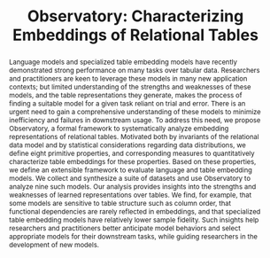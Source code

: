---
title: "Observatory: Characterizing Embeddings of Relational Tables"
link: "https://arxiv.org/abs/2310.07736"
authors: "Cong et al."
venue: "VLDB"
year: 2023
abstract: "Language models and specialized table embedding models have recently demonstrated strong performance on many tasks over tabular data. Researchers and practitioners are keen to leverage these models in many new application contexts; but limited understanding of the strengths and weaknesses of these models, and the table representations they generate, makes the process of finding a suitable model for a given task reliant on trial and error. There is an urgent need to gain a comprehensive understanding of these models to minimize inefficiency and failures in downstream usage.
To address this need, we propose Observatory, a formal framework to systematically analyze embedding representations of relational tables. Motivated both by invariants of the relational data model and by statistical considerations regarding data distributions, we define eight primitive properties, and corresponding measures to quantitatively characterize table embeddings for these properties. Based on these properties, we define an extensible framework to evaluate language and table embedding models. We collect and synthesize a suite of datasets and use Observatory to analyze nine such models. Our analysis provides insights into the strengths and weaknesses of learned representations over tables. We find, for example, that some models are sensitive to table structure such as column order, that functional dependencies are rarely reflected in embeddings, and that specialized table embedding models have relatively lower sample fidelity. Such insights help researchers and practitioners better anticipate model behaviors and select appropriate models for their downstream tasks, while guiding researchers in the development of new models."
---